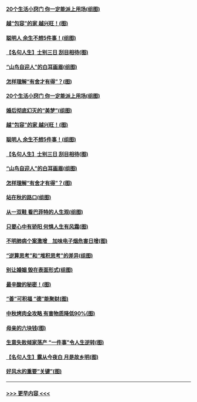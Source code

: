 #### [20个生活小窍门 你一定能派上用场(组图)](../pages/p8/907510.md?t=09160833) 
#### [越“包容”的家 越兴旺！(图)](../pages/p8/907328.md?t=09160833) 
#### [聪明人 余生不想5件事！(组图)](../pages/p8/907364.md?t=09160833) 
#### [【名句人生】士别三日 刮目相待(图)](../pages/p8/906988.md?t=09160833) 
#### [“山鸟自迎人”的白耳画眉(组图)](../pages/p8/907332.md?t=09160833) 
#### [怎样理解“有舍才有得”？(图)](../pages/p8/906872.md?t=09160833) 
#### [20个生活小窍门 你一定能派上用场(组图)](../pages/p8/907510.md?t=09160833) 
#### [婚后彻底幻灭的“美梦”(组图)](../pages/p8/907500.md?t=09160833) 
#### [越“包容”的家 越兴旺！(图)](../pages/p8/907328.md?t=09160833) 
#### [聪明人 余生不想5件事！(组图)](../pages/p8/907364.md?t=09160833) 
#### [【名句人生】士别三日 刮目相待(图)](../pages/p8/906988.md?t=09160833) 
#### [“山鸟自迎人”的白耳画眉(组图)](../pages/p8/907332.md?t=09160833) 
#### [怎样理解“有舍才有得”？(图)](../pages/p8/906872.md?t=09160833) 
#### [站在秋的路口(组图)](../pages/p8/906914.md?t=09160833) 
#### [从一双鞋 看巴菲特的人生观(组图)](../pages/p8/907311.md?t=09160833) 
#### [只要心中有骄阳 何惧人生有风霜(图)](../pages/p8/907320.md?t=09160833) 
#### [不明肺病个案激增　加味电子烟危害日增(图)](../pages/p8/907307.md?t=09160833) 
#### [“逆算思考”和“堆积思考”的差异(组图)](../pages/p8/907229.md?t=09160833) 
#### [别让婚姻 毁在表面形式(组图)](../pages/p8/907118.md?t=09160833) 
#### [最辛酸的秘密！(图)](../pages/p8/906327.md?t=09160833) 
#### [“善”可积福 “德”能聚财(图)](../pages/p8/906906.md?t=09160833) 
#### [中秋烤肉全攻略 有害物质降低90%(图)](../pages/p8/907227.md?t=09160833) 
#### [母亲的六块钱(图)](../pages/p8/907107.md?t=09160833) 
#### [生意失败倾家荡产 “一件事”令人生逆转(图)](../pages/p8/907101.md?t=09160833) 
#### [【名句人生】露从今夜白 月是故乡明(图)](../pages/p8/906558.md?t=09160833) 
#### [好风水的重要“关键”(图)](../pages/p8/907087.md?t=09160833) 

----
#### [ >>> 更早内容 <<< ](../indexes/p8-earlier.md)
